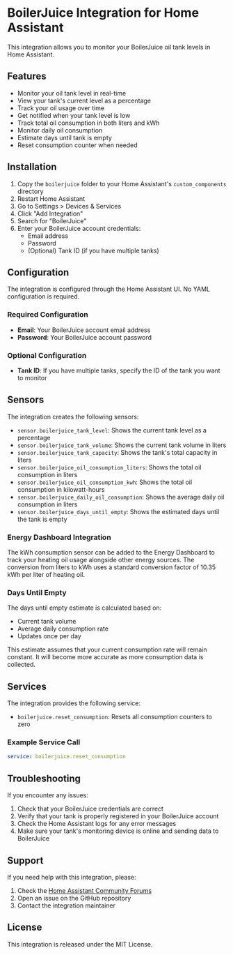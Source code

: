 # BoilerJuice Integration for Home Assistant

This integration allows you to monitor your BoilerJuice oil tank levels in Home Assistant.

## Features

- Monitor your oil tank level in real-time
- View your tank's current level as a percentage
- Track your oil usage over time
- Get notified when your tank level is low
- Track total oil consumption in both liters and kWh
- Monitor daily oil consumption
- Estimate days until tank is empty
- Reset consumption counter when needed

## Installation

1. Copy the `boilerjuice` folder to your Home Assistant's `custom_components` directory
2. Restart Home Assistant
3. Go to Settings > Devices & Services
4. Click "Add Integration"
5. Search for "BoilerJuice"
6. Enter your BoilerJuice account credentials:
   - Email address
   - Password
   - (Optional) Tank ID (if you have multiple tanks)

## Configuration

The integration is configured through the Home Assistant UI. No YAML configuration is required.

### Required Configuration

- **Email**: Your BoilerJuice account email address
- **Password**: Your BoilerJuice account password

### Optional Configuration

- **Tank ID**: If you have multiple tanks, specify the ID of the tank you want to monitor

## Sensors

The integration creates the following sensors:

- `sensor.boilerjuice_tank_level`: Shows the current tank level as a percentage
- `sensor.boilerjuice_tank_volume`: Shows the current tank volume in liters
- `sensor.boilerjuice_tank_capacity`: Shows the tank's total capacity in liters
- `sensor.boilerjuice_oil_consumption_liters`: Shows the total oil consumption in liters
- `sensor.boilerjuice_oil_consumption_kwh`: Shows the total oil consumption in kilowatt-hours
- `sensor.boilerjuice_daily_oil_consumption`: Shows the average daily oil consumption in liters
- `sensor.boilerjuice_days_until_empty`: Shows the estimated days until the tank is empty

### Energy Dashboard Integration

The kWh consumption sensor can be added to the Energy Dashboard to track your heating oil usage alongside other energy sources. The conversion from liters to kWh uses a standard conversion factor of 10.35 kWh per liter of heating oil.

### Days Until Empty

The days until empty estimate is calculated based on:

- Current tank volume
- Average daily consumption rate
- Updates once per day

This estimate assumes that your current consumption rate will remain constant. It will become more accurate as more consumption data is collected.

## Services

The integration provides the following service:

- `boilerjuice.reset_consumption`: Resets all consumption counters to zero

### Example Service Call

```yaml
service: boilerjuice.reset_consumption
```

## Troubleshooting

If you encounter any issues:

1. Check that your BoilerJuice credentials are correct
2. Verify that your tank is properly registered in your BoilerJuice account
3. Check the Home Assistant logs for any error messages
4. Make sure your tank's monitoring device is online and sending data to BoilerJuice

## Support

If you need help with this integration, please:

1. Check the [Home Assistant Community Forums](https://community.home-assistant.io/)
2. Open an issue on the GitHub repository
3. Contact the integration maintainer

## License

This integration is released under the MIT License.
